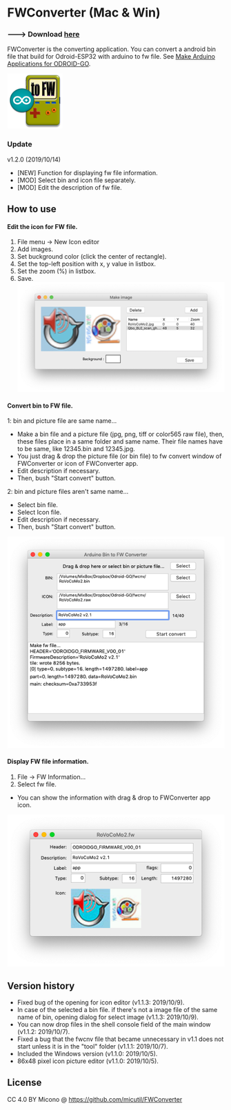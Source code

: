 # FWConverter (Mac & Win)
### ---> Download [here](https://github.com/micutil/Odroid-GO_FWConverter/releases)

FWConverter is the converting application. You can convert a android bin file that build for Odroid-ESP32 with arduino to fw file. See [Make Arduino Applications for ODROID-GO](https://wiki.odroid.com/odroid_go/arduino_app).

![preview](image/icnFWC128.png)

### Update

v1.2.0 (2019/10/14)

- [NEW] Function for displaying fw file information.
- [MOD] Select bin and icon file separately.
- [MOD] Edit the description of fw file.


## How to use

#### Edit the icon for FW file.

1. File menu -> New Icon editor
2. Add images.
3. Set buckground color (click the center of rectangle).
4. Set the top-left position with x, y value in listbox.
5. Set the zoom (%) in listbox.
6. Save.
![preview](image/editimage.png)

#### Convert bin to FW file.

1: bin and picture file are same name...

- Make a bin file and a picture file (jpg, png, tiff or color565 raw file), then, these files place in a same folder and same name. Their file names have to be same, like 12345.bin and 12345.jpg.
- You just drag & drop the picture file (or bin file) to fw convert window of FWConverter or icon of FWConverter app.
- Edit description if necessary.
- Then, bush "Start convert" button.

2: bin and picture files aren't same name...

- Select bin file.
- Select Icon file.
- Edit description if necessary.
- Then, bush "Start convert" button.

![preview](image/fwconvert.png)

#### Display FW file information.

1. File -> FW Information...
2. Select fw file.

- You can show the information with drag & drop to FWConverter app icon.

![preview](image/fwinfo.png)

## Version history

- Fixed bug of the opening for icon editor (v1.1.3: 2019/10/9).
- In case of the selected a bin file. if there's not a image file of the same name of bin, opening dialog for select image (v1.1.3: 2019/10/9).
- You can now drop files in the shell console field of the main window (v1.1.2: 2019/10/7).
- Fixed a bug that the fwcnv file that became unnecessary in v1.1 does not start unless it is in the "tool" folder (v1.1.1: 2019/10/7).
- Included the Windows version (v1.1.0: 2019/10/5).
- 86x48 pixel icon picture editor (v1.1.0: 2019/10/5). 


## License

CC 4.0 BY Micono @ https://github.com/micutil/FWConverter
